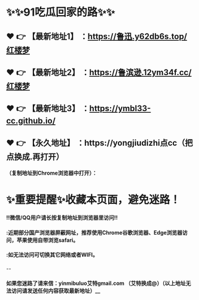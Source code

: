 # :sparkles::sparkles:91吃瓜回家的路:sparkles::sparkles:

 :heart: :point_right: 【最新地址1】 ：https://鲁迅.y62db6s.top/红楼梦
 ------
 :heart: :point_right: 【最新地址2】 ：https://鲁滨逊.12ym34f.cc/红楼梦
 ------
 :heart: :point_right: 【最新地址3】 ：https://ymbl33-cc.github.io/
 ------
 :heart: :point_right: 【永久地址】 ：https://yongjiudizhi点cc（把点换成.再打开）   
 ------

#### （复制地址到Chrome浏览器中打开）：
# :sparkles:重要提醒:sparkles:收藏本页面，避免迷路！
#### ‼️微信/QQ用户请长按复制地址到浏览器里访问‼
#### :近期部分国产浏览器屏蔽网址，推荐使用Chrome谷歌浏览器、Edge浏览器访问，苹果使用自带浏览safari。
#### :如无法访问可切换其它网络或者WIFI。
--
#### 如果您迷路了请来信：yinmibuluo艾特gmail.com （艾特换成@）（以上地址无法访问请发送任何内容获取最新地址）__
